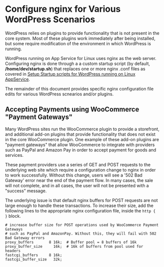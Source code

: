 # Configure nginx for Various WordPress Scenarios

WordPress relies on plugins to provide functionality that is not present in the core system. Most of these plugins work immediately after being installed, but some require modification of the environment in which WordPress is running.

WordPress running on App Service for Linux uses nginx as the web server. Configuring nginx is done through a a custom startup script (by default, **/home/dev/startup.sh**) that replaces one or more nginx .conf files as covered in [Setup Startup scripts for WordPress running on Linux AppService](./running_post_startup_scripts.md).

The remainder of this document provides specific nginx configuration file edits for various WordPress scnearios and/or plugins.

## Accepting Payments using WooCommerce "Payment Gateways"

Many WordPress sites run the WooCommerce plugin to provide a storefront, and additional add-on plugins that provide functionality that does not exist in the core WooCommerce plugin. One example of these add-on plugins are "payment gateways" that allow WooCommerce to integrate with providers such as PayPal and Amazon Pay in order to accept payment for goods and services.

These payment providers use a series of GET and POST requests to the underlying web site which require a configuration change to nginx in order to work successfully. Without this change, users will see a '502 Bad Gateway' error near the end of the payment flow. In many cases, the sale will not complete, and in all cases, the user will not be presented with a "success" message.

The underlying issue is that default nginx buffers for POST requests are not large enough to handle these transactions. To increase their size, add the following lines to the appropriate nginx configuration file, inside the `http { }` block.

```
# increase buffer size for POST operations used by WooCommerce Payment Gateways 
# such as PayPal and AmazonPay. Without this, they will fail with 502 Bad Gateway errors
proxy_buffers       8 16k;  # Buffer pool = 8 buffers of 16k
proxy_buffer_size     16k;  # 16k of buffers from pool used for headers
fastcgi_buffers     8 16k;
fastcgi_buffer_size   32k;
```
